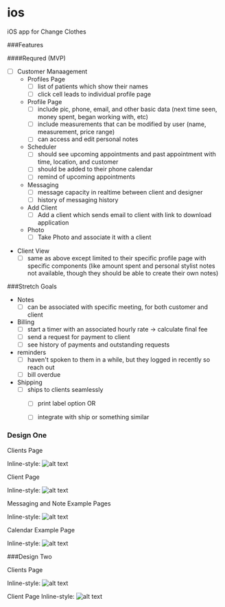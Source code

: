 # ios
iOS app for Change Clothes

###Features

####Requred (MVP)

- [ ] Customer Manaagement
  - Profiles Page
    - [ ] list of patients which show their names
    - [ ] click cell leads to individual profile page
  - Profile Page
    - [ ] include pic, phone, email, and other basic data (next time seen, money spent, began working with, etc)
    - [ ] include measurements that can be modified by user (name, measurement, price range)
    - [ ] can access and edit personal notes 
  - Scheduler
    - [ ] should see upcoming appointments and past appointment with time, location, and customer
    - [ ] should be added to their phone calendar
    - [ ] remind of upcoming appointments
  - Messaging
    - [ ] message capacity in realtime between client and designer
    - [ ] history of messaging history
  - Add Client
    - [ ] Add a client which sends email to client with link to download application
  - Photo
    - [ ] Take Photo and associate it with a client
- Client View
  - [ ] same as above except limited to their specific profile page with specific components (like amount spent and personal stylist notes not available, though they should be able to create their own notes)

###Stretch Goals

- Notes 
  - [ ] can be associated with specific meeting, for both customer and client 
- Billing
  - [ ] start a timer with an associated hourly rate -> calculate final fee
  - [ ] send a request for payment to client
  - [ ] see history of payments and outstanding requests
- reminders
  - [ ] haven't spoken to them in a while, but they logged in recently so reach out
  - [ ] bill overdue
- Shipping
  - [ ] ships to clients seamlessly
    - [ ] print label option
    OR
    - [ ] integrate with ship or something similar


### Design One

Clients Page 

Inline-style: 
![alt text](/Wireframes/DesignOne/IMG_0675.gif "Logo Title Text 1")


Client Page 

Inline-style: 
![alt text](/Wireframes/DesignOne/IMG_0674.gif "Logo Title Text 1")

Messaging and Note Example Pages

Inline-style: 
![alt text](/Wireframes/DesignOne/IMG_0676.gif "Logo Title Text 1")

Calendar Example Page

Inline-style: 
![alt text](/Wireframes/DesignOne/IMG_0677.gif "Logo Title Text 1")

###Design Two

Clients Page

Inline-style: 
![alt text](/Wireframes/DesignTwo/IMG_0679.gif "Logo Title Text 1")


Client Page
Inline-style: 
![alt text](/Wireframes/DesignTwo/IMG_0680.gif "Logo Title Text 1")
